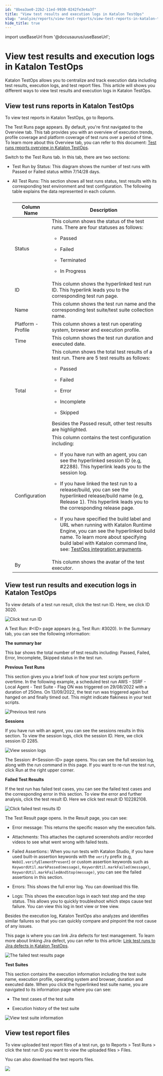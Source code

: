 ```yaml
---
id: "8bea3ae0-22b2-11ed-9930-0242fe3e4a3f"
title: "View test results and execution logs in Katalon TestOps"
slug: "analyze/reports/view-test-reports/view-test-reports-in-katalon-testops/view-test-results-and-execution-logs-in-katalon-testops"
hide_title: true
---
```

import useBaseUrl from '@docusaurus/useBaseUrl';


# <a id="id_5" class="anchor_top_offset"/><a id="ariaid-title1" class="anchor_top_offset"/>View test results and execution logs in <span xmlns="http://www.w3.org/1999/xhtml" className="ph">Katalon TestOps</span> 

<p xmlns="http://www.w3.org/1999/xhtml" className="p"><span className="ph">Katalon TestOps</span> allows you to centralize and  track execution data including test results, execution logs, and  test report files. This article will shows you different ways to view test results and execution logs in <span className="ph">Katalon TestOps</span>.</p> 

## View test runs reports in <span xmlns="http://www.w3.org/1999/xhtml" className="ph">Katalon TestOps</span> 

<p xmlns="http://www.w3.org/1999/xhtml" className="p">To view test reports in <span className="ph">Katalon TestOps</span>, go to <span className="ph uicontrol">Reports</span>.</p> 
<p xmlns="http://www.w3.org/1999/xhtml" className="p">The <span className="ph uicontrol">Test Runs</span> page appears. By default, you're first navigated to the <span className="ph uicontrol">Overview</span> tab. This tab provides you with an overview of execution trends, profile coverage and platform coverage of test runs over a period of time. To learn more about this <span className="ph uicontrol">Overview</span> tab, you can refer to this document: <a className="xref" href="/docs/analyze/reports/view-test-reports/view-test-reports-in-katalon-testops/test-runs-reports-overview-in-katalon-testops">Test runs reports overview in <span className="ph">Katalon TestOps</span></a>.</p> 
<p xmlns="http://www.w3.org/1999/xhtml" className="p">Switch to the <span className="ph uicontrol">Test Runs</span> tab. In this tab, there are two sections:</p> 
<div xmlns="http://www.w3.org/1999/xhtml" className="p"><ul className="ul"><li className="li"><p className="p"><span className="ph uicontrol">Test Run by Status</span>: This diagram shows the number of test runs with <span className="ph uicontrol">Passed</span> or <span className="ph uicontrol">Failed</span> status within 7/14/28 days.</p></li><li className="li"><p className="p"><span className="ph uicontrol">All Test Runs</span>: This section shows all test runs status, test results with its corresponding test environment and test configuration. The following table explains the data represented in each column. </p><div className="p"><table className="table"><caption /><colgroup><col style={{width: '50%'}} /><col style={{width: '50%'}} /></colgroup><thead className="thead"><tr className><th className="entry anchor_top_offset" id="id_5__entry__1">Column Name</th><th className="entry anchor_top_offset" id="id_5__entry__2">Description</th></tr></thead><tbody className="tbody"><tr className><td className="entry" headers="id_5__entry__1 id_5__entry__2 "><span className="ph uicontrol">Status</span></td><td className="entry" headers="id_5__entry__1 id_5__entry__2 ">This column shows the status of the test runs. There are four statuses as follows:<ul className="ul"><li className="li"><p className="p">Passed </p></li><li className="li"><p className="p">Failed </p></li><li className="li"><p className="p">Terminated </p></li><li className="li"><p className="p">In Progress </p></li></ul></td></tr><tr className><td className="entry" headers="id_5__entry__1 id_5__entry__2 "><span className="ph uicontrol">ID</span></td><td className="entry" headers="id_5__entry__1 id_5__entry__2 ">This column shows the hyperlinked test run ID. This hyperlink leads you to the corresponding test run page.</td></tr><tr className><td className="entry" headers="id_5__entry__1 id_5__entry__2 "><span className="ph uicontrol">Name</span></td><td className="entry" headers="id_5__entry__1 id_5__entry__2 ">This column shows the test run name and the corresponding test suite/test suite collection name.</td></tr><tr className><td className="entry" headers="id_5__entry__1 id_5__entry__2 "><span className="ph uicontrol">Platform - Profile</span></td><td className="entry" headers="id_5__entry__1 id_5__entry__2 ">This column shows a test run operating system, browser and execution profile.</td></tr><tr className><td className="entry" headers="id_5__entry__1 id_5__entry__2 "><span className="ph uicontrol">Time</span></td><td className="entry" headers="id_5__entry__1 id_5__entry__2 ">This column shows the test run duration and executed date.</td></tr><tr className><td className="entry" headers="id_5__entry__1 id_5__entry__2 "><span className="ph uicontrol">Total</span></td><td className="entry" headers="id_5__entry__1 id_5__entry__2 ">This column shows the total test results of a test run. There are 5 test results as follows:<ul className="ul"><li className="li"><p className="p">Passed </p></li><li className="li"><p className="p">Failed</p></li><li className="li"><p className="p">Error</p></li><li className="li"><p className="p">Incomplete</p></li><li className="li"><p className="p">Skipped</p></li></ul>Besides the <span className="ph uicontrol">Passed</span> result, other test results are highlighted.</td></tr><tr className><td className="entry" headers="id_5__entry__1 id_5__entry__2 "><span className="ph uicontrol">Configuration</span></td><td className="entry" headers="id_5__entry__1 id_5__entry__2 ">This column contains the test configuration including:<ul className="ul"><li className="li"><p className="p">If you have run  with an agent, you can see the hyperlinked session ID (e.g, #2288). This hyperlink leads you to the session log.</p></li><li className="li"><p className="p">If you have linked the test run to a release/build, you can see the hyperlinked release/build name (e.g, Release 1). This hyperlink leads you to the corresponding release page.</p></li><li className="li"><p className="p">If you have specified the build label and URL when running with Katalon Runtime Engine, you can see the hyperlinked build name.  To learn more about specifying build label with Katalon command line, see: <a className="xref" href="/docs/execute/katalon-runtime-engine/command-line-syntax-in-katalon-runtime-engine#concept-9115">TestOps integration arguments</a>.</p></li></ul></td></tr><tr className><td className="entry" headers="id_5__entry__1 id_5__entry__2 "><span className="ph uicontrol">By</span></td><td className="entry" headers="id_5__entry__1 id_5__entry__2 ">This column shows the  avatar of the test executor.</td></tr></tbody></table></div></li></ul></div>

## View test run results and execution logs in <span xmlns="http://www.w3.org/1999/xhtml" className="ph">Katalon TestOps</span> 

<p xmlns="http://www.w3.org/1999/xhtml" className="p">To view details of a test run result, click the test run ID. Here, we click ID <span className="ph uicontrol">3020</span>.</p> 
<p xmlns="http://www.w3.org/1999/xhtml" className="p"><img className="image" src={useBaseUrl("/41214cf0-33fc-11ed-9930-0242fe3e4a3f.png")} alt="Click test run ID" /></p> 
<p xmlns="http://www.w3.org/1999/xhtml" className="p">A <span className="ph uicontrol">Test Run: #&lt;ID&gt;</span> page appears (e.g, <span className="ph uicontrol">Test Run: #3020</span>). In the <span className="ph uicontrol">Summary</span> tab, you can see the following information:</p> 
<div xmlns="http://www.w3.org/1999/xhtml" className="sectiondiv"><strong className="ph b">The summary bar</strong><p className="p">This bar shows the total number of test results including: <span className="ph uicontrol">Passed</span>, <span className="ph uicontrol">Failed</span>, <span className="ph uicontrol">Error</span>, <span className="ph uicontrol">Imcomplete</span>, <span className="ph uicontrol">Skipped</span> status in the test run.</p></div>
<div xmlns="http://www.w3.org/1999/xhtml" className="sectiondiv"><strong className="ph b">Previous Test Runs</strong><p className="p">This section gives you a brief look of how your test scripts perform overtime. In the following example, a scheduled test run <span className="ph uicontrol">AWS - SSRF - Local Agent - Test Suite - Flag ON</span> was triggered on 29/08/2022 with a duration of 250ms. On 13/09/2022, the test run  was triggered again but hanged on and finally timed out. This might indicate flakiness in your test scripts.</p><p className="p"><img className="image" src={useBaseUrl("/b4cc2f60-3403-11ed-9930-0242fe3e4a3f.png")} alt="Previous test runs" /></p></div>
<div xmlns="http://www.w3.org/1999/xhtml" className="sectiondiv"><strong className="ph b">Sessions</strong><p className="p">If you have run with an agent, you can see the sessions results in this section. To view the session logs, click the session ID. Here, we click session ID <span className="ph uicontrol">2285</span>. </p><p className="p"><img className="image" src={useBaseUrl("/3d23f180-3405-11ed-9930-0242fe3e4a3f.png")} alt="View session logs" /></p><p className="p">The <span className="ph uicontrol">Session: #&lt;Session-ID&gt;</span> page opens. You can see the full session log, along with the run command in this page. If you want to re-run the test run, click <span className="ph uicontrol">Run</span> at the right upper corner.</p></div>
<div xmlns="http://www.w3.org/1999/xhtml" className="sectiondiv"><strong className="ph b">Failed Test Results</strong><p className="p">If the test run has failed test cases, you can see the failed test cases and the corresponding error in this section. To view the error and further analysis, click the test result ID. Here we click test result ID <span className="ph uicontrol">102282108</span>.</p><p className="p"><img className="image" src={useBaseUrl("/2fd46ab0-340e-11ed-9930-0242fe3e4a3f.png")} alt="Click failed test results ID" /></p><div className="p">The <span className="ph uicontrol">Test Result</span> page opens. In the <span className="ph uicontrol">Result</span> page, you can see:<ul className="ul"><li className="li"><p className="p"><span className="ph uicontrol">Error message</span>: This returns the specific reason why the execution fails.</p></li><li className="li"><p className="p"><span className="ph uicontrol">Attachments</span>: This attaches the captured screenshots and/or recorded videos to see what went wrong with failed tests.</p></li><li className="li"><p className="p"><span className="ph uicontrol">Failed Assertions:</span>: When you run tests with <span className="ph">Katalon Studio</span>, if you have used built-in assertion keywords with the <code className="ph codeph">verify</code> prefix (e.g, <code className="ph codeph">WebUI.verifyElementPresent</code>) or custom assertion keywords such as <code className="ph codeph">KeywordUtil.markPassed(message)</code>, <code className="ph codeph">KeywordUtil.markFailed(message)</code>, <code className="ph codeph">KeywordUtil.markFailedAndStop(message)</code>, you can see the failed assertions in this section.</p></li><li className="li"><p className="p"><span className="ph uicontrol">Errors</span>: This shows the full error log. You can download this file.</p></li><li className="li"><p className="p"><span className="ph uicontrol">Logs</span>: This shows the execution logs in each test step and the step status. This allows you to quickly troubleshoot which steps cause test failure. You can view this log in text view or tree view.</p></li></ul>Besides the execution log, <span className="ph">Katalon TestOps</span> also analyzes and identifies similar failures so that you can quickly compare and pinpoint the root cause of any issues.</div><p className="p">This page is where you can link Jira defects for test management. To learn more about linking Jira defect, you can refer to this article: <a className="xref" href="/docs/analyze/integration-for-test-analyzing/jira-integration/link-test-runs-to-jira-defects-in-katalon-testops">Link test runs  to Jira defects in <span className="ph">Katalon TestOps</span></a>.</p><p className="p"><img className="image" src={useBaseUrl("/f9861f20-3409-11ed-9930-0242fe3e4a3f.png")} alt="The failed test results page" /></p></div>
<div xmlns="http://www.w3.org/1999/xhtml" className="sectiondiv"><strong className="ph b">Test Suites</strong><p className="p">This section contains the execution information including the test suite name, execution profile, operating system and browser, duration and executed date. When you click the hyperlinked test suite name, you are navigated to its information page where you can see:</p><div className="p"><ul className="ul"><li className="li"><p className="p">The test cases of the test suite</p></li><li className="li"><p className="p">Execution history of the test suite</p></li></ul></div><p className="p"><img className="image" src={useBaseUrl("/4b3dab80-340f-11ed-9930-0242fe3e4a3f.png")} alt="View test suite information" /></p></div>

## View test report files

<p xmlns="http://www.w3.org/1999/xhtml" className="p">To view uploaded test report files of a test run, go to <span className="ph uicontrol">Reports</span> &gt; <span className="ph uicontrol">Test Runs</span> &gt; click the test run ID you want to view the uploaded files &gt; <span className="ph uicontrol">Files</span>.</p> 
<p xmlns="http://www.w3.org/1999/xhtml" className="p">You can also download the test reports files.</p> 
<p xmlns="http://www.w3.org/1999/xhtml" className="p"><img className="image" src={useBaseUrl("/d21f6f70-3410-11ed-9930-0242fe3e4a3f.png")} /></p> 
